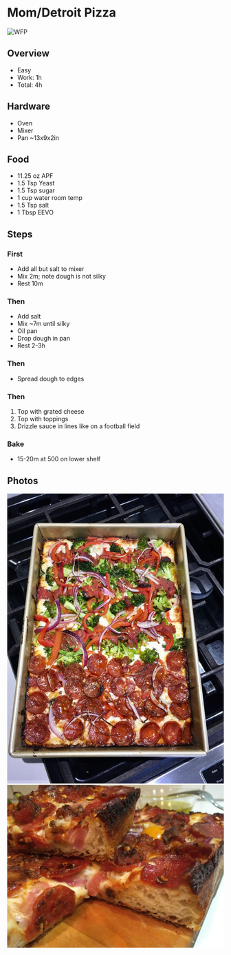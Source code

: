 # Mom/Detroit Pizza
![WFP](http://workforpizza.com/pizza.png)
## Overview
- Easy
- Work: 1h
- Total: 4h
## Hardware
- Oven
- Mixer
- Pan ~13x9x2in
## Food
- 11.25 oz APF
- 1.5 Tsp Yeast
- 1.5 Tsp sugar
- 1 cup water room temp
- 1.5 Tsp salt
- 1 Tbsp EEVO
## Steps
### First
- Add all but salt to mixer
- Mix 2m; note dough is not silky
- Rest 10m
### Then
- Add salt
- Mix ~7m until silky
- Oil pan
- Drop dough in pan
- Rest 2-3h
### Then
- Spread dough to edges
### Then
1. Top with grated cheese
1. Top with toppings
1. Drizzle sauce in lines like on a football field
### Bake
- 15-20m at 500 on lower shelf
## Photos
![WFP](./images/over-w-brocc.jpeg)
![WFP](./images/pep-side.jpeg)
